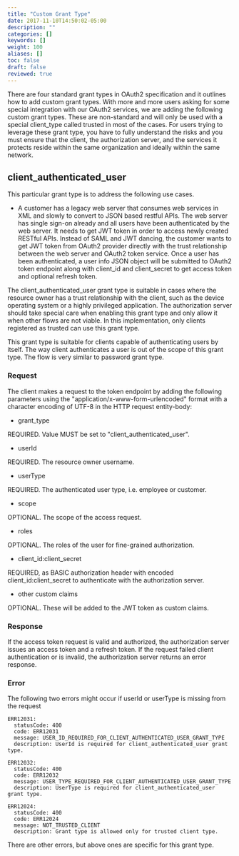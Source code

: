 ```yaml
---
title: "Custom Grant Type"
date: 2017-11-10T14:50:02-05:00
description: ""
categories: []
keywords: []
weight: 100
aliases: []
toc: false
draft: false
reviewed: true
---
```



There are four standard grant types in OAuth2 specification and it outlines how to add custom grant types. With more and more users asking for some special integration with our OAuth2 services, we are adding the following custom grant types. These are non-standard and will only be used with a special client_type called trusted in most of the cases. For users trying to leverage these grant type, you have to fully understand the risks and you must ensure that the client, the authorization server, and the services it protects reside within the same organization and ideally within the same network.  

## client_authenticated_user

This particular grant type is to address the following use cases. 

* A customer has a legacy web server that consumes web services in XML and slowly to convert to JSON based restful APIs. The web server has single sign-on already and all users have been authenticated by the web server. It needs to get JWT token in order to access newly created RESTful APIs. Instead of SAML and JWT dancing, the customer wants to get JWT token from OAuth2 provider directly with the trust relationship between the web server and OAuth2 token service. Once a user has been authenticated, a user info JSON object will be submitted to OAuth2 token endpoint along with client_id and client_secret to get access token and optional refresh token.

The client_authenticated_user grant type is suitable in cases where the resource owner has a trust relationship with the client, such as the device operating system or a highly privileged application. The authorization server should take special care when enabling this grant type and only allow it when other flows are not viable. In this implementation, only clients registered as trusted can use this grant type. 

This grant type is suitable for clients capable of authenticating users by itself. The way client authenticates a user is out of the scope of this grant type. The flow is very similar to password grant type.

### Request

The client makes a request to the token endpoint by adding the following parameters using the "application/x-www-form-urlencoded" format with a character encoding of UTF-8 in the HTTP request entity-body:

* grant_type
         
REQUIRED. Value MUST be set to "client_authenticated_user".

* userId

REQUIRED. The resource owner username.

* userType

REQUIRED. The authenticated user type, i.e. employee or customer.

* scope
         
OPTIONAL. The scope of the access request.

* roles

OPTIONAL. The roles of the user for fine-grained authorization.

* client_id:client_secret
         
REQUIRED, as BASIC authorization header with encoded client_id:client_secret 
to authenticate with the authorization server.

* other custom claims

OPTIONAL. These will be added to the JWT token as custom claims. 

### Response

If the access token request is valid and authorized, the authorization server issues an access token and a refresh token. If the request failed client authentication or is invalid, the authorization server returns an error response.


### Error

The following two errors might occur if userId or userType is missing from the request

```
ERR12031:
  statusCode: 400
  code: ERR12031
  message: USER_ID_REQUIRED_FOR_CLIENT_AUTHENTICATED_USER_GRANT_TYPE
  description: UserId is required for client_authenticated_user grant type.

ERR12032:
  statusCode: 400
  code: ERR12032
  message: USER_TYPE_REQUIRED_FOR_CLIENT_AUTHENTICATED_USER_GRANT_TYPE
  description: UserType is required for client_authenticated_user grant type.

ERR12024:
  statusCode: 400
  code: ERR12024
  message: NOT_TRUSTED_CLIENT
  description: Grant type is allowed only for trusted client type.

```

There are other errors, but above ones are specific for this grant type. 

